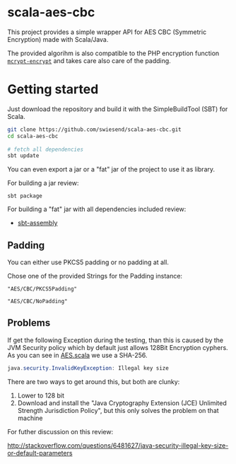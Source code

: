 scala-aes-cbc
=============

This project provides a simple wrapper API for AES CBC (Symmetric Encryption) made with Scala/Java.

The provided algorihm is also compatible to the PHP encryption function [`mcrypt-encrypt`](http://php.net/manual/de/function.mcrypt-encrypt.php) and takes care also care of the padding.

# Getting started

Just download the repository and build it with the SimpleBuildTool (SBT) for Scala.

```bash
git clone https://github.com/swiesend/scala-aes-cbc.git
cd scala-aes-cbc
    
# fetch all dependencies
sbt update
```
    

You can even export a jar or a "fat" jar of the project to use it as library.

For building a jar review:

    sbt package
    
For building a "fat" jar with all dependencies included review:

* [sbt-assembly](https://github.com/sbt/sbt-assembly)

## Padding

You can either use PKCS5 padding or no padding at all.

Chose one of the provided Strings for the Padding instance:

    "AES/CBC/PKCS5Padding"
    
    "AES/CBC/NoPadding"

## Problems

If get the following Exception during the testing, than this is caused by the JVM Security policy which by default just allows 128Bit Encryption cyphers. As you can see in [AES.scala](src/main/scala/crypto/aes/AES.scala) we use a SHA-256.

```java
java.security.InvalidKeyException: Illegal key size
```

There are two ways to get around this, but both are clunky:

1. Lower to 128 bit
2. Download and install the "Java Cryptography Extension (JCE) Unlimited Strength Jurisdiction Policy", but this only solves the problem on that machine

For futher discussion on this review:

http://stackoverflow.com/questions/6481627/java-security-illegal-key-size-or-default-parameters


